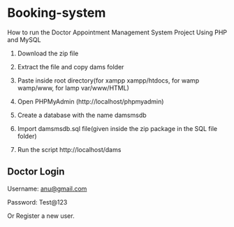 # Booking-system

How to run the Doctor Appointment Management System Project Using PHP and MySQL

 1. Download the zip file

 2. Extract the file and copy dams folder

 3. Paste inside root directory(for xampp xampp/htdocs, for wamp wamp/www, for lamp var/www/HTML)

 4. Open PHPMyAdmin (http://localhost/phpmyadmin)

 5. Create a database with the name damsmsdb

 6. Import damsmsdb.sql file(given inside the zip package in the SQL file folder)

 7. Run the script http://localhost/dams

## Doctor Login

Username: anu@gmail.com

Password: Test@123

Or Register a new user.
